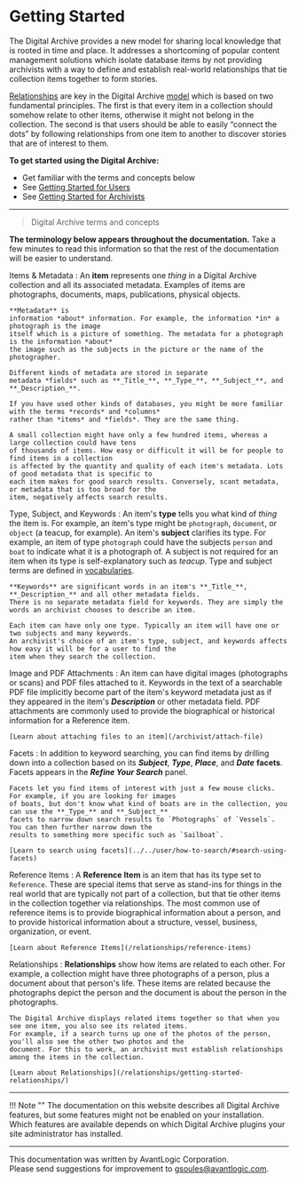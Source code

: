 # Getting Started

The Digital Archive provides a new model for sharing local knowledge that is rooted in
time and place. It addresses a shortcoming of popular content management solutions which
isolate database items by not providing archivists with a way to define and establish real-world
relationships that tie collection items together to form stories.

[Relationships](/relationships/getting-started-relationships/) are key in the Digital Archive
[model](/relationships/archive-relational-model/) which is based on two fundamental principles.
The first is that every item in a collection should somehow relate to other items, otherwise it might
not belong in the collection. The second is that users should be able to easily
“connect the dots” by following relationships from one item to another to discover
stories that are of interest to them.

**To get started using the Digital Archive:**

-   Get familiar with the terms and concepts below
-   See [Getting Started for Users](/user/getting-started-user)
-   See [Getting Started for Archivists](/archivist/getting-started-archivist)

---

> Digital Archive terms and concepts

**The terminology below appears throughout the documentation.**
Take a few minutes to read this information so that the rest of the documentation will be easier to understand.

Items & Metadata
:   An **item** represents one *thing* in a Digital Archive collection and all its associated metadata.
    Examples of items are photographs, documents, maps, publications, physical objects.

    **Metadata** is
    information *about* information. For example, the information *in* a photograph is the image
    itself which is a picture of something. The metadata for a photograph is the information *about*
    the image such as the subjects in the picture or the name of the photographer.
    
    Different kinds of metadata are stored in separate
    metadata *fields* such as **_Title_**, **_Type_**, **_Subject_**, and **_Description_**.

    If you have used other kinds of databases, you might be more familiar with the terms *records* and *columns*
    rather than *items* and *fields*. They are the same thing.

    A small collection might have only a few hundred items, whereas a large collection could have tens
    of thousands of items. How easy or difficult it will be for people to find items in a collection
    is affected by the quantity and quality of each item's metadata. Lots of good metadata that is specific to
    each item makes for good search results. Conversely, scant metadata, or metadata that is too broad for the
    item, negatively affects search results.

Type, Subject, and Keywords
:   An item's **type** tells you what kind of *thing* the item is. For example, an item's type might be `photograph`,
    `document`, or `object` (a teacup, for example). An item's **subject** clarifies its type. For example, an item of type `photograph`
    could have the subjects `person` and `boat` to indicate what it is a photograph of.  A subject is not required
    for an item when its type is self-explanatory such as *teacup*. Type and subject terms are defined in
    [vocabularies](/archivist/vocabularies/).
    
    **Keywords** are significant words in an item's **_Title_**, **_Description_** and all other metadata fields.
    There is no separate metadata field for keywords. They are simply the words an archivist chooses to describe an item.

    Each item can have only one type. Typically an item will have one or two subjects and many keywords.
    An archivist's choice of an item's type, subject, and keywords affects how easy it will be for a user to find the
    item when they search the collection.

Image and PDF Attachments
:   An item can have digital images (photographs or scans) and PDF files attached to it. Keywords in the text of
    a searchable PDF file implicitly become part of the item's keyword metadata just as if they appeared in
    the item's **_Description_** or other metadata field. PDF attachments are commonly used to provide the biographical
    or historical information for a Reference item.

    [Learn about attaching files to an item](/archivist/attach-file)

Facets
:   In addition to keyword searching, you can find items by drilling down into a collection
    based on its **_Subject_**, **_Type_**, **_Place_**, and **_Date_** **facets**.
    Facets appears in the **_Refine Your Search_** panel. 
    
    Facets let you find items of interest with just a few mouse clicks. For example, if you are looking for images
    of boats, but don't know what kind of boats are in the collection, you can use the **_Type_** and **_Subject_**
    facets to narrow down search results to `Photographs` of `Vessels`. You can then further narrow down the
    results to something more specific such as `Sailboat`.
    
    [Learn to search using facets](../../user/how-to-search/#search-using-facets)

Reference Items
:   A **Reference Item** is an item that has its type set to `Reference`. These are special items that serve as stand-ins
    for things in the real world that are typically not part of a collection, but that tie other items in the collection
    together via relationships. The most common use of reference items is to provide biographical information about a person,
    and to provide historical information about a structure, vessel, business, organization, or event.

    [Learn about Reference Items](/relationships/reference-items)

Relationships
:   **Relationships** show how items are related to each other. For example, a collection might have three photographs
    of a person, plus a document about that person's life. These items are related because the photographs depict
    the person and the document is about the person in the photographs.

    The Digital Archive displays related items together so that when you see one item, you also see its related items.
    For example, if a search turns up one of the photos of the person, you'll also see the other two photos and the
    document. For this to work, an archivist must establish relationships among the items in the collection.

    [Learn about Relationships](/relationships/getting-started-relationships/)

---

!!! Note ""
    The documentation on this website describes all Digital Archive features, but some features might not be enabled
    on your installation. Which features are available depends on which Digital Archive plugins your site
    administrator has installed. 

---    

This documentation was written by AvantLogic Corporation.  
Please send suggestions for improvement to <gsoules@avantlogic.com>.

  
